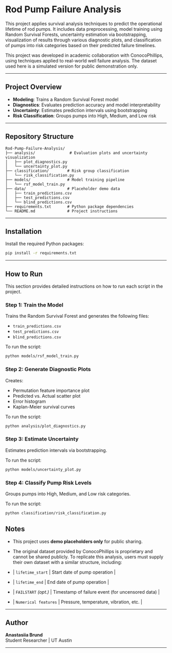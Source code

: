 # Rod Pump Failure Analysis

This project applies survival analysis techniques to predict the operational lifetime of rod pumps. It includes data preprocessing, model training using Random Survival Forests, uncertainty estimation via bootstrapping, visualization of results through various diagnostic plots, and classification of pumps into risk categories based on their predicted failure timelines.

This project was developed in academic collaboration with ConocoPhillips, using techniques applied to real-world well failure analysis. The dataset used here is a simulated version for public demonstration only.

---

## Project Overview
- **Modeling**: Trains a Random Survival Forest model
- **Diagnostics**: Evaluates prediction accuracy and model interpretability
- **Uncertainty**: Estimates prediction intervals using bootstrapping
- **Risk Classification**: Groups pumps into High, Medium, and Low risk

---

## Repository Structure
```
Rod-Pump-Failure-Analysis/
├── analysis/               # Evaluation plots and uncertainty visualization
│   ├── plot_diagnostics.py
│   └── uncertainty_plot.py
├── classification/        # Risk group classification
│   └── risk_classification.py
├── models/                # Model training pipeline
│   └── rsf_model_train.py
├── data/                  # Placeholder demo data 
│   ├── train_predictions.csv
│   ├── test_predictions.csv
│   └── blind_predictions.csv
├── requirements.txt       # Python package dependencies
└── README.md              # Project instructions 
```

---

## Installation

Install the required Python packages:

```bash
pip install -r requirements.txt

```

---

## How to Run

This section provides detailed instructions on how to run each script in the project.

### Step 1: Train the Model
Trains the Random Survival Forest and generates the following files:
- `train_predictions.csv`
- `test_predictions.csv`
- `blind_predictions.csv`

To run the script:
```bash
python models/rsf_model_train.py
```

### Step 2: Generate Diagnostic Plots
Creates:
- Permutation feature importance plot
- Predicted vs. Actual scatter plot
- Error histogram
- Kaplan-Meier survival curves

To run the script:
```bash
python analysis/plot_diagnostics.py
```

### Step 3: Estimate Uncertainty
Estimates prediction intervals via bootstrapping.

To run the script:
```bash
python models/uncertainty_plot.py
```

### Step 4: Classify Pump Risk Levels
Groups pumps into High, Medium, and Low risk categories.

To run the script:
```bash
python classification/risk_classification.py
```

## Notes
- This project uses **demo placeholders only** for public sharing.
- The original dataset provided by ConocoPhillips is proprietary and cannot be shared publicly.
To replicate this analysis, users must supply their own dataset with a similar structure, including:

- | `lifetime_start`     | Start date of pump operation                         |
- | `lifetime_end`       | End date of pump operation                           |
- | `FAILSTART` *(opt.)* | Timestamp of failure event (for uncensored data)     |
- | `Numerical features` | Pressure, temperature, vibration, etc.               |



---

## Author
**Anastasiia Brund**  
Student Researcher | UT Austin

---


